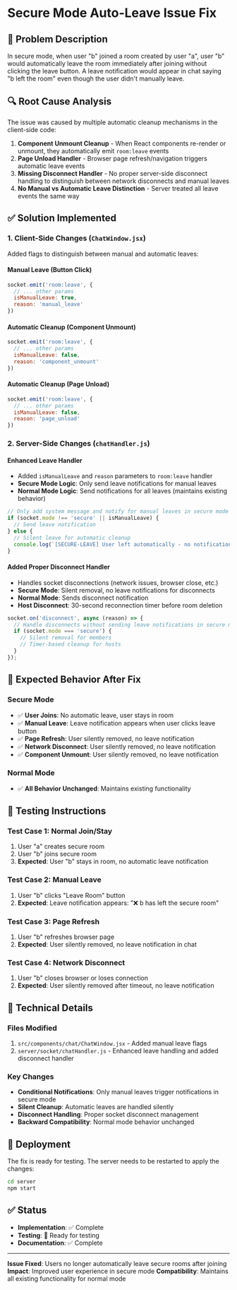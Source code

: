 # Secure Mode Auto-Leave Issue Fix

## 🐛 Problem Description

In secure mode, when user "b" joined a room created by user "a", user "b" would automatically leave the room immediately after joining without clicking the leave button. A leave notification would appear in chat saying "b left the room" even though the user didn't manually leave.

## 🔍 Root Cause Analysis

The issue was caused by multiple automatic cleanup mechanisms in the client-side code:

1. **Component Unmount Cleanup** - When React components re-render or unmount, they automatically emit `room:leave` events
2. **Page Unload Handler** - Browser page refresh/navigation triggers automatic leave events  
3. **Missing Disconnect Handler** - No proper server-side disconnect handling to distinguish between network disconnects and manual leaves
4. **No Manual vs Automatic Leave Distinction** - Server treated all leave events the same way

## ✅ Solution Implemented

### 1. **Client-Side Changes (`ChatWindow.jsx`)**

Added flags to distinguish between manual and automatic leaves:

#### **Manual Leave (Button Click)**
```javascript
socket.emit('room:leave', {
  // ... other params
  isManualLeave: true,
  reason: 'manual_leave'
})
```

#### **Automatic Cleanup (Component Unmount)**
```javascript
socket.emit('room:leave', {
  // ... other params  
  isManualLeave: false,
  reason: 'component_unmount'
})
```

#### **Automatic Cleanup (Page Unload)**
```javascript
socket.emit('room:leave', {
  // ... other params
  isManualLeave: false, 
  reason: 'page_unload'
})
```

### 2. **Server-Side Changes (`chatHandler.js`)**

#### **Enhanced Leave Handler**
- Added `isManualLeave` and `reason` parameters to `room:leave` handler
- **Secure Mode Logic**: Only send leave notifications for manual leaves
- **Normal Mode Logic**: Send notifications for all leaves (maintains existing behavior)

```javascript
// Only add system message and notify for manual leaves in secure mode
if (socket.mode !== 'secure' || isManualLeave) {
  // Send leave notification
} else {
  // Silent leave for automatic cleanup
  console.log(`[SECURE-LEAVE] User left automatically - no notification sent`);
}
```

#### **Added Proper Disconnect Handler**
- Handles socket disconnections (network issues, browser close, etc.)
- **Secure Mode**: Silent removal, no leave notifications for disconnects
- **Normal Mode**: Sends disconnect notification
- **Host Disconnect**: 30-second reconnection timer before room deletion

```javascript
socket.on('disconnect', async (reason) => {
  // Handle disconnects without sending leave notifications in secure mode
  if (socket.mode === 'secure') {
    // Silent removal for members
    // Timer-based cleanup for hosts
  }
});
```

## 🎯 Expected Behavior After Fix

### **Secure Mode**
- ✅ **User Joins**: No automatic leave, user stays in room
- ✅ **Manual Leave**: Leave notification appears when user clicks leave button
- ✅ **Page Refresh**: User silently removed, no leave notification
- ✅ **Network Disconnect**: User silently removed, no leave notification  
- ✅ **Component Unmount**: User silently removed, no leave notification

### **Normal Mode** 
- ✅ **All Behavior Unchanged**: Maintains existing functionality

## 🧪 Testing Instructions

### Test Case 1: Normal Join/Stay
1. User "a" creates secure room
2. User "b" joins secure room
3. **Expected**: User "b" stays in room, no automatic leave notification

### Test Case 2: Manual Leave
1. User "b" clicks "Leave Room" button
2. **Expected**: Leave notification appears: "❌ b has left the secure room"

### Test Case 3: Page Refresh
1. User "b" refreshes browser page
2. **Expected**: User silently removed, no leave notification in chat

### Test Case 4: Network Disconnect
1. User "b" closes browser or loses connection
2. **Expected**: User silently removed after timeout, no leave notification

## 🔧 Technical Details

### **Files Modified**
1. `src/components/chat/ChatWindow.jsx` - Added manual leave flags
2. `server/socket/chatHandler.js` - Enhanced leave handling and added disconnect handler

### **Key Changes**
- **Conditional Notifications**: Only manual leaves trigger notifications in secure mode
- **Silent Cleanup**: Automatic leaves are handled silently
- **Disconnect Handling**: Proper socket disconnect management
- **Backward Compatibility**: Normal mode behavior unchanged

## 🚀 Deployment

The fix is ready for testing. The server needs to be restarted to apply the changes:

```bash
cd server
npm start
```

## ✅ Status

- **Implementation**: ✅ Complete
- **Testing**: 🔄 Ready for testing
- **Documentation**: ✅ Complete

---

**Issue Fixed**: Users no longer automatically leave secure rooms after joining
**Impact**: Improved user experience in secure mode
**Compatibility**: Maintains all existing functionality for normal mode
